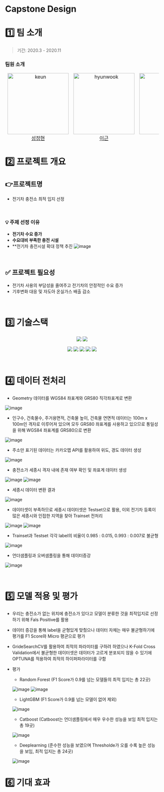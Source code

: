 # Capstone Design

# 1️⃣ 팀 소개
> 기간: 2020.3 - 2020.11

### 팀원 소개
<table align="center">
  <thead>
    <td align="center">
      <img src="https://github.com/user-attachments/assets/2ac872ec-4bdf-4641-89fb-ad6b7a25ffef" width=200 alt="keun"/><br />
      <a href=''>성정현</a><br />
    </td>
    <td align="center">
      <img src="https://github.com/user-attachments/assets/2ac872ec-4bdf-4641-89fb-ad6b7a25ffef" width=200 alt="hyunwook"/><br />
      <a href='https://github.com/REROUN'>이근</a><br/>
    </td>
    <td align="center">
      <img src="https://github.com/user-attachments/assets/cc530771-7cb4-4cf7-88de-136062c51032" width=200 alt="yugyeong"/><br />
      <a href=''>길경서</a><br />
    </td>
    <td align="center">
      <img src="https://github.com/user-attachments/assets/2ac872ec-4bdf-4641-89fb-ad6b7a25ffef" width=200 alt="hansol"/><br />
      <a href=''>최재우</a><br />
    </td>
  </thead>
</table>

# 2️⃣ 프로젝트 개요
## 👉프로젝트명
- 전기차 충전소 최적 입지 선정

<br/>

### 💡 주제 선정 이유 <br/>
- **전기차 수요 증가**
- **수요대비 부족한 충전 시설**
- **전기차 충전시설 확대 정책 추진
![image](https://github.com/user-attachments/assets/a7196791-84c4-4ec0-997f-f201959e62c1)


<br/>

## ✅ 프로젝트 필요성
- 전기차 사용의 부담성을 줄여주고 전기차의 안정적인 수요 증가
- 기후변화 대응 및 자도아 온실가스 배출 감소
  
<br/>

# 3️⃣ 기술스택
<p align="center">
  <img src="https://img.shields.io/badge/colab-0078d7.svg?style=for-the-badge&logo=colab&logoColor=white">
  <img src="https://img.shields.io/badge/python-0078d7.svg?style=for-the-badge&logo=python&logoColor=white">
</p>
<p align="center">
  <img src="https://img.shields.io/badge/optuna-0078d7.svg?style=for-the-badge&logo=optuna&logoColor=white">
  <img src="https://img.shields.io/badge/folium-0078d7.svg?style=for-the-badge&logo=folium&logoColor=white">
  <img src="https://img.shields.io/badge/selenium-0078d7.svg?style=for-the-badge&logo=selenium&logoColor=white">
  <img src="https://img.shields.io/badge/pandas-0078d7.svg?style=for-the-badge&logo=pandas&logoColor=white">
  <img src="https://img.shields.io/badge/bootstrap-0078d7.svg?style=for-the-badge&logo=bootstrap&logoColor=white">
</p>

<br/>

# 4️⃣ 데이터 전처리

- Geometry 데이터를 WGS84 좌표계와 GRS80 직각좌표계로 변환

![image](https://github.com/user-attachments/assets/70049d9c-d6aa-4a5f-b258-4fedab7742e2)

- 인구수, 건축물수, 주거용면적, 건축물 높이, 건축물 연면적 데이터는 100m x 100m인 격자로 이루어져 있으며 모두 GRS80 좌표계를 사용하고 있으므로 통일성을 위해 WGS84 좌표계를 GRS80으로 변환

![image](https://github.com/user-attachments/assets/819f989b-0c6e-4121-b926-ae7a1803d5da)

- 주소만 표기된 데이터는 카카오맵 API를 활용하여 위도, 경도 데이터 생성

![image](https://github.com/user-attachments/assets/594bb8b3-ce5b-4cb9-b3bd-18c3ad17604c)

- 충전소가 세종시 격자 내에 존재 여부 확인 및 좌표계 데이터 생성

![image](https://github.com/user-attachments/assets/91be46ac-a002-40c9-b164-e6495bd3067d)
![image](https://github.com/user-attachments/assets/7c6b17c1-aab3-4772-8c60-4b11a6450bad)

- 세종시 데이터 변환 결과

![image](https://github.com/user-attachments/assets/a519e215-ed8d-458e-860a-519101fcf3e7)

- 데이터셋이 부족하므로 세종시 데이터셋은 Testset으로 활용, 이외 전기차 등록이 많은 세종시와 인접한 지역을 찾아 Trainset 전처리

![image](https://github.com/user-attachments/assets/17172a7b-ff00-474e-8edb-e9ab46b45aed)
![image](https://github.com/user-attachments/assets/1ead316e-4264-4074-bb1d-78430427450b)

- Trainset과 Testset 각각 label의 비율이 0.985 : 0.015, 0.993 : 0.007로 불균형

![image](https://github.com/user-attachments/assets/3ba1ddbd-e88e-4dca-84fd-266d7c001917)

- 언더샘플링과 오버샘플링을 통해 데이터증강

![image](https://github.com/user-attachments/assets/7e621684-514c-4851-bce5-924fb9ced20d)

<br/>

# 5️⃣ 모델 적용 및 평가
- 우리는 충전소가 없는 위치에 충전소가 있다고 모델이 분류한 것을 최적입지로 선정하기 위해 Fals Positive를 활용
- 데이터 증강을 통해 label을 균형있게 맞췄으나 데이터 자체는 매우 불균형하기에 평가를 F1 Score와 Micro 평균으로 평가
- GrideSearchCV를 활용하여 최적의 파라미터를 구하려 하였으나 K-Fold Cross Validation에서 불균형한 데이터셋은 데이터가 고르게 분포되지 않을 수 있기에 OPTUNA를 적용하여 최적의 하이퍼파라미터를 구함
- 평가
  - Random Forest (F1 Score가 0.9를 넘는 모델들의 최적 입지는 총 22곳)

  ![image](https://github.com/user-attachments/assets/dabb76f7-0225-4212-a6a4-499d9fe8c43e)
  ![image](https://github.com/user-attachments/assets/567c7377-8b0f-4665-9e88-16dde11b7ad7)
  
  - LightGBM (F1 Score가 0.9를 넘는 모델이 없어 제외)

  ![image](https://github.com/user-attachments/assets/853be93d-8eec-47a0-bd55-2433a5793dc2)
   
  - Catboost (Catboost는 언더샘플링에서 매우 우수한 성능을 보임 최적 입지는 총 19곳)
  
  ![image](https://github.com/user-attachments/assets/be8af633-9b40-42d0-9611-f9251632076f)

  - Deeplearning (준수한 성능을 보였으며 Thresholde가 오를 수록 높은 성능을 보임, 최적 입지는 총 24곳)

  ![image](https://github.com/user-attachments/assets/755fce47-b1fd-4f24-ab75-ddbdeae09541)


# 6️⃣ 기대 효과
